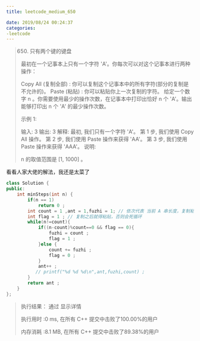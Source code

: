 ```yaml
---
title: leetcode_medium_650

date: 2019/08/24 00:24:37
categories:
-leetcode
---
```




>650. 只有两个键的键盘
>
>最初在一个记事本上只有一个字符 'A'。你每次可以对这个记事本进行两种操作：
>
>Copy All (复制全部) : 你可以复制这个记事本中的所有字符(部分的复制是不允许的)。
>Paste (粘贴) : 你可以粘贴你上一次复制的字符。
>给定一个数字 n 。你需要使用最少的操作次数，在记事本中打印出恰好 n 个 'A'。输出能够打印出 n 个 'A' 的最少操作次数。
>
>示例 1:
>
>输入: 3
>输出: 3
>解释:
>最初, 我们只有一个字符 'A'。
>第 1 步, 我们使用 Copy All 操作。
>第 2 步, 我们使用 Paste 操作来获得 'AA'。
>第 3 步, 我们使用 Paste 操作来获得 'AAA'。
>说明:
>
>n 的取值范围是 [1, 1000] 。
>



看看人家大佬的解法，我还是太菜了

```c++
class Solution {
public:
    int minSteps(int n) {
        if(n == 1)
            return 0 ;
        int count = 1 ,ant = 1,fuzhi = 1; // 依次代表 当前 A 串长度，复制粘贴总次数，复制串的长度 
        int flag = 1 ; // 复制之后就得粘贴，否则会死循环
        while(n!=count){
            if((n-count)%count==0 && flag == 0){
                fuzhi = count ; 
                flag = 1 ;
            }else {
                count += fuzhi ;
                flag = 0 ;
            }
            ant++ ;
           // printf("%d %d %d\n",ant,fuzhi,count) ;
        }
        return ant ; 
    }
};
```



>执行结果： 通过 显示详情 
>
>执行用时 :0 ms, 在所有 C++ 提交中击败了100.00%的用户
>
>内存消耗 :8.1 MB, 在所有 C++ 提交中击败了89.38%的用户
